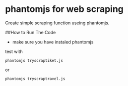 phantomjs for web scraping
==============

Create simple scraping function useing phantomjs.

##How to Run The Code
- make sure you have instaled phantomjs

test with
```
phantomjs tryscraptiket.js
````
or
```
phantomjs tryscraptravel.js
````
